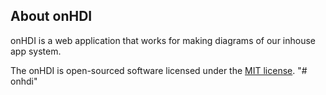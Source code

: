 ## About onHDI

onHDI is a web application that works for making diagrams of our inhouse app system.


The onHDI is open-sourced software licensed under the [MIT license](https://opensource.org/licenses/MIT).
"# onhdi" 
